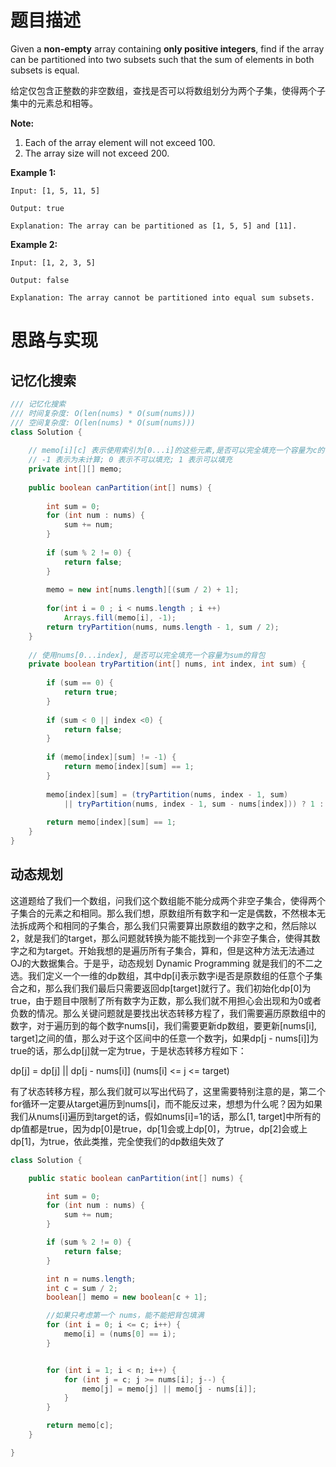 # 题目描述

Given a **non-empty** array containing **only positive integers**, find if the array can be partitioned into two subsets such that the sum of elements in both subsets is equal.

给定仅包含正整数的非空数组，查找是否可以将数组划分为两个子集，使得两个子集中的元素总和相等。

**Note:**

1. Each of the array element will not exceed 100.
2. The array size will not exceed 200.

**Example 1:**

```
Input: [1, 5, 11, 5]

Output: true

Explanation: The array can be partitioned as [1, 5, 5] and [11].
```

**Example 2:**

```
Input: [1, 2, 3, 5]

Output: false

Explanation: The array cannot be partitioned into equal sum subsets.
```

# 思路与实现

## 记忆化搜索

```Java
/// 记忆化搜索
/// 时间复杂度: O(len(nums) * O(sum(nums)))
/// 空间复杂度: O(len(nums) * O(sum(nums)))
class Solution {
    
    // memo[i][c] 表示使用索引为[0...i]的这些元素,是否可以完全填充一个容量为c的背包
    // -1 表示为未计算; 0 表示不可以填充; 1 表示可以填充
    private int[][] memo;
    
    public boolean canPartition(int[] nums) {
        
        int sum = 0;
        for (int num : nums) {
            sum += num;
        }
        
        if (sum % 2 != 0) {
            return false;
        }
        
        memo = new int[nums.length][(sum / 2) + 1];
        
        for(int i = 0 ; i < nums.length ; i ++)
            Arrays.fill(memo[i], -1);
        return tryPartition(nums, nums.length - 1, sum / 2);
    }
    
    // 使用nums[0...index], 是否可以完全填充一个容量为sum的背包
    private boolean tryPartition(int[] nums, int index, int sum) {
        
        if (sum == 0) {
            return true;
        }
        
        if (sum < 0 || index <0) {
            return false;
        }
        
        if (memo[index][sum] != -1) {
            return memo[index][sum] == 1;
        }
        
        memo[index][sum] = (tryPartition(nums, index - 1, sum) 
            || tryPartition(nums, index - 1, sum - nums[index])) ? 1 : 0;
        
        return memo[index][sum] == 1;
    }
}
```

## 动态规划

这道题给了我们一个数组，问我们这个数组能不能分成两个非空子集合，使得两个子集合的元素之和相同。那么我们想，原数组所有数字和一定是偶数，不然根本无法拆成两个和相同的子集合，那么我们只需要算出原数组的数字之和，然后除以2，就是我们的target，那么问题就转换为能不能找到一个非空子集合，使得其数字之和为target。开始我想的是遍历所有子集合，算和，但是这种方法无法通过OJ的大数据集合。于是乎，动态规划 Dynamic Programming 就是我们的不二之选。我们定义一个一维的dp数组，其中dp[i]表示数字i是否是原数组的任意个子集合之和，那么我们我们最后只需要返回dp[target]就行了。我们初始化dp[0]为true，由于题目中限制了所有数字为正数，那么我们就不用担心会出现和为0或者负数的情况。那么关键问题就是要找出状态转移方程了，我们需要遍历原数组中的数字，对于遍历到的每个数字nums[i]，我们需要更新dp数组，要更新[nums[i], target]之间的值，那么对于这个区间中的任意一个数字j，如果dp[j - nums[i]]为true的话，那么dp[j]就一定为true，于是状态转移方程如下：

dp[j] = dp[j] || dp[j - nums[i]]         (nums[i] <= j <= target)

有了状态转移方程，那么我们就可以写出代码了，这里需要特别注意的是，第二个for循环一定要从target遍历到nums[i]，而不能反过来，想想为什么呢？因为如果我们从nums[i]遍历到target的话，假如nums[i]=1的话，那么[1, target]中所有的dp值都是true，因为dp[0]是true，dp[1]会或上dp[0]，为true，dp[2]会或上dp[1]，为true，依此类推，完全使我们的dp数组失效了

```java
class Solution {

    public static boolean canPartition(int[] nums) {

        int sum = 0;
        for (int num : nums) {
            sum += num;
        }

        if (sum % 2 != 0) {
            return false;
        }

        int n = nums.length;
        int c = sum / 2;
        boolean[] memo = new boolean[c + 1];

        //如果只考虑第一个 nums，能不能把背包填满
        for (int i = 0; i <= c; i++) {
            memo[i] = (nums[0] == i);
        }


        for (int i = 1; i < n; i++) {
            for (int j = c; j >= nums[i]; j--) {
                memo[j] = memo[j] || memo[j - nums[i]];
            }
        }

        return memo[c];
    }

}
```

